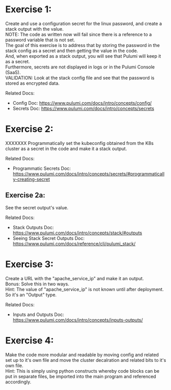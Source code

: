 # Exercise 1: 
Create and use a configuration secret for the linux password, and create a stack output with the value.   
NOTE: The code as written now will fail since there is a reference to a password variable that is not set.   
The goal of this exercise is to address that by storing the password in the stack config as a secret and then getting the value in the code.   
And, when exported as a stack output, you will see that Pulumi will keep it as a secret.  
Furthermore, secrets are not displayed in logs or in the Pulumi Console (SaaS).  
VALIDATION: Look at the stack config file and see that the password is stored as encrypted data.  

Related Docs:
- Config Doc: https://www.pulumi.com/docs/intro/concepts/config/ 
- Secrets Doc: https://www.pulumi.com/docs/intro/concepts/secrets

# Exercise 2: 
XXXXXXX Programmatically set the kubeconfig obtained from the K8s cluster as a secret in the code and make it a stack output.  

Related Docs:
- Programmatic Secrets Doc: https://www.pulumi.com/docs/intro/concepts/secrets/#programmatically-creating-secret
## Exercise 2a: 
See the secret output's value. 

Related Docs:
- Stack Outputs Doc: https://www.pulumi.com/docs/intro/concepts/stack/#outputs
- Seeing Stack Secret Outputs Doc: https://www.pulumi.com/docs/reference/cli/pulumi_stack/

# Exercise 3: 
Create a URL with the "apache_service_ip" and make it an output.  
Bonus: Solve this in two ways.  
Hint: The value of "apache_service_ip" is not known until after deployment. So it's an "Output<T>" type.  

Related Docs:
- Inputs and Outputs Doc: https://www.pulumi.com/docs/intro/concepts/inputs-outputs/

# Exercise 4: 
Make the code more modular and readable by moving config and related set up to it's own file and move the cluster decalration and related bits to it's own file.  
Hint: This is simply using python constructs whereby code blocks can be put in separate files, be imported into the main program and referenced accordingly.  